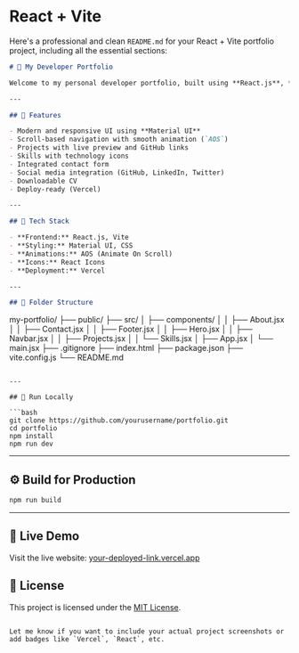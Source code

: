# React + Vite
Here's a professional and clean `README.md` for your React + Vite portfolio project, including all the essential sections:

```markdown
# 🚀 My Developer Portfolio

Welcome to my personal developer portfolio, built using **React.js**, **Vite**, and **Material UI**. This project showcases my skills, projects, and contact details in a responsive and elegant layout.

---

## 🌟 Features

- Modern and responsive UI using **Material UI**
- Scroll-based navigation with smooth animation (`AOS`)
- Projects with live preview and GitHub links
- Skills with technology icons
- Integrated contact form
- Social media integration (GitHub, LinkedIn, Twitter)
- Downloadable CV
- Deploy-ready (Vercel)

---

## 🧰 Tech Stack

- **Frontend:** React.js, Vite
- **Styling:** Material UI, CSS
- **Animations:** AOS (Animate On Scroll)
- **Icons:** React Icons
- **Deployment:** Vercel

---

## 📁 Folder Structure

```

my-portfolio/
├── public/
├── src/
│   ├── components/
│   │   ├── About.jsx
│   │   ├── Contact.jsx
│   │   ├── Footer.jsx
│   │   ├── Hero.jsx
│   │   ├── Navbar.jsx
│   │   ├── Projects.jsx
│   │   └── Skills.jsx
│   ├── App.jsx
│   └── main.jsx
├── .gitignore
├── index.html
├── package.json
├── vite.config.js
└── README.md

````

---

## 🧪 Run Locally

```bash
git clone https://github.com/yourusername/portfolio.git
cd portfolio
npm install
npm run dev
````

---

## ⚙️ Build for Production

```bash
npm run build
```

---

## 🔗 Live Demo

Visit the live website: [your-deployed-link.vercel.app](https://your-deployed-link.vercel.app)

## 📄 License

This project is licensed under the [MIT License](LICENSE).

```

Let me know if you want to include your actual project screenshots or add badges like `Vercel`, `React`, etc.
```
